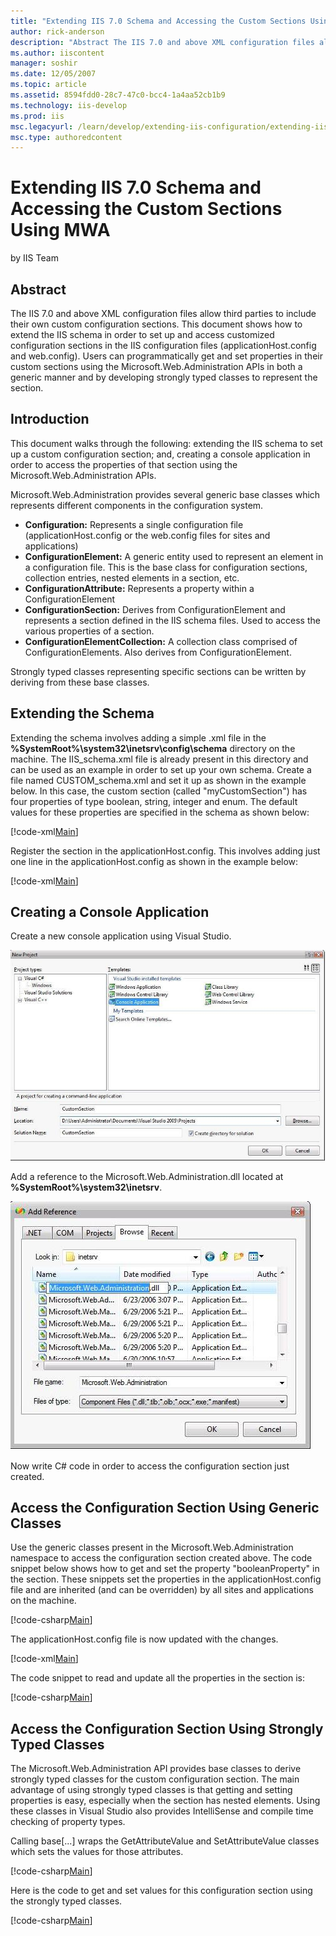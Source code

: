 ```yaml
---
title: "Extending IIS 7.0 Schema and Accessing the Custom Sections Using MWA | Microsoft Docs"
author: rick-anderson
description: "Abstract The IIS 7.0 and above XML configuration files allow third parties to include their own custom configuration sections. This document shows how to ext..."
ms.author: iiscontent
manager: soshir
ms.date: 12/05/2007
ms.topic: article
ms.assetid: 8594fdd0-28c7-47c0-bcc4-1a4aa52cb1b9
ms.technology: iis-develop
ms.prod: iis
msc.legacyurl: /learn/develop/extending-iis-configuration/extending-iis-schema-and-accessing-the-custom-sections-using-mwa
msc.type: authoredcontent
---
```

Extending IIS 7.0 Schema and Accessing the Custom Sections Using MWA
====================
by IIS Team

## Abstract

The IIS 7.0 and above XML configuration files allow third parties to include their own custom configuration sections. This document shows how to extend the IIS schema in order to set up and access customized configuration sections in the IIS configuration files (applicationHost.config and web.config). Users can programmatically get and set properties in their custom sections using the Microsoft.Web.Administration APIs in both a generic manner and by developing strongly typed classes to represent the section.

## Introduction

This document walks through the following: extending the IIS schema to set up a custom configuration section; and, creating a console application in order to access the properties of that section using the Microsoft.Web.Administration APIs.

Microsoft.Web.Administration provides several generic base classes which represents different components in the configuration system.

- **Configuration:** Represents a single configuration file (applicationHost.config or the web.config files for sites and applications)
- **ConfigurationElement:** A generic entity used to represent an element in a configuration file. This is the base class for configuration sections, collection entries, nested elements in a section, etc.
- **ConfigurationAttribute:** Represents a property within a ConfigurationElement
- **ConfigurationSection:** Derives from ConfigurationElement and represents a section defined in the IIS schema files. Used to access the various properties of a section.
- **ConfigurationElementCollection:** A collection class comprised of ConfigurationElements. Also derives from ConfigurationElement.

Strongly typed classes representing specific sections can be written by deriving from these base classes.

## Extending the Schema

Extending the schema involves adding a simple .xml file in the **%SystemRoot%\system32\inetsrv\config\schema** directory on the machine. The IIS\_schema.xml file is already present in this directory and can be used as an example in order to set up your own schema. Create a file named CUSTOM\_schema.xml and set it up as shown in the example below. In this case, the custom section (called "myCustomSection") has four properties of type boolean, string, integer and enum. The default values for these properties are specified in the schema as shown below:


[!code-xml[Main](extending-iis-schema-and-accessing-the-custom-sections-using-mwa/samples/sample1.xml)]


Register the section in the applicationHost.config. This involves adding just one line in the applicationHost.config as shown in the example below:


[!code-xml[Main](extending-iis-schema-and-accessing-the-custom-sections-using-mwa/samples/sample2.xml)]


## Creating a Console Application

Create a new console application using Visual Studio.

[![](extending-iis-schema-and-accessing-the-custom-sections-using-mwa/_static/image3.jpg)](extending-iis-schema-and-accessing-the-custom-sections-using-mwa/_static/image1.jpg)

Add a reference to the Microsoft.Web.Administration.dll located at **%SystemRoot%\system32\inetsrv**.

[![](extending-iis-schema-and-accessing-the-custom-sections-using-mwa/_static/image7.jpg)](extending-iis-schema-and-accessing-the-custom-sections-using-mwa/_static/image5.jpg)

Now write C# code in order to access the configuration section just created.

## Access the Configuration Section Using Generic Classes

Use the generic classes present in the Microsoft.Web.Administration namespace to access the configuration section created above. The code snippet below shows how to get and set the property "booleanProperty" in the section. These snippets set the properties in the applicationHost.config file and are inherited (and can be overridden) by all sites and applications on the machine.


[!code-csharp[Main](extending-iis-schema-and-accessing-the-custom-sections-using-mwa/samples/sample3.cs)]


The applicationHost.config file is now updated with the changes.


[!code-xml[Main](extending-iis-schema-and-accessing-the-custom-sections-using-mwa/samples/sample4.xml)]


The code snippet to read and update all the properties in the section is:


[!code-csharp[Main](extending-iis-schema-and-accessing-the-custom-sections-using-mwa/samples/sample5.cs)]


## Access the Configuration Section Using Strongly Typed Classes

The Microsoft.Web.Administration API provides base classes to derive strongly typed classes for the custom configuration section. The main advantage of using strongly typed classes is that getting and setting properties is easy, especially when the section has nested elements. Using these classes in Visual Studio also provides IntelliSense and compile time checking of property types.

Calling base[...] wraps the GetAttributeValue and SetAttributeValue classes which sets the values for those attributes.


[!code-csharp[Main](extending-iis-schema-and-accessing-the-custom-sections-using-mwa/samples/sample6.cs)]


Here is the code to get and set values for this configuration section using the strongly typed classes.


[!code-csharp[Main](extending-iis-schema-and-accessing-the-custom-sections-using-mwa/samples/sample7.cs)]